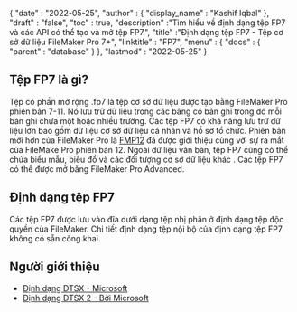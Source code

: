 {
  "date" : "2022-05-25",
  "author" : {
    "display_name" : "Kashif Iqbal"
},
  "draft" : "false",
  "toc" : true,
  "description" :"Tìm hiểu về định dạng tệp FP7 và các API có thể tạo và mở tệp FP7.",
  "title" :"Định dạng tệp FP7 - Tệp cơ sở dữ liệu FileMaker Pro 7+",
  "linktitle" : "FP7",
  "menu" : {
    "docs" : {
      "parent" : "database"
}
},
  "lastmod" : "2022-05-25"
}

## Tệp FP7 là gì?

Tệp có phần mở rộng .fp7 là tệp cơ sở dữ liệu được tạo bằng FileMaker Pro phiên bản 7-11. Nó lưu trữ dữ liệu trong các bảng có bản ghi trong đó mỗi bản ghi chứa một hoặc nhiều trường. Các tệp FP7 có khả năng lưu trữ dữ liệu lớn bao gồm dữ liệu cơ sở dữ liệu cá nhân và hồ sơ tổ chức. Phiên bản mới hơn của FileMaker Pro là [FMP12](/vi/database/fmp12/) đã được giới thiệu cùng với sự ra mắt của FileMake Pro phiên bản 12. Ngoài dữ liệu văn bản, tệp FP7 cũng có thể chứa biểu mẫu, biểu đồ và các đối tượng cơ sở dữ liệu khác . Các tệp FP7 có thể được mở bằng FileMaker Pro Advanced.

## Định dạng tệp FP7

Các tệp FP7 được lưu vào đĩa dưới dạng tệp nhị phân ở định dạng tệp độc quyền của FileMaker. Chi tiết định dạng tệp nội bộ của định dạng tệp FP7 không có sẵn công khai.

## Người giới thiệu

* [Định dạng DTSX - Microsoft](https://learn.microsoft.com/en-us/openspecs/sql_data_portability/ms-dtsx/235600e9-0c13-4b5b-a388-aa3c65aec1dd)
* [Định dạng DTSX 2 - Bởi Microsoft](https://learn.microsoft.com/en-us/openspecs/sql_data_portability/ms-dtsx2/fb216aa4-62ab-41c8-a6d5-5b1002739d21)

